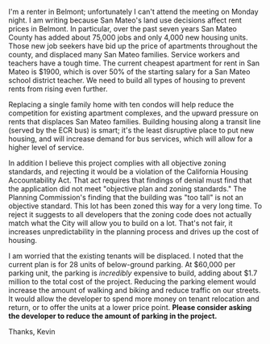I'm a renter in Belmont; unfortunately I can't attend the meeting on Monday night. I am writing because San Mateo's land use decisions affect rent prices in Belmont. In particular, over the past seven years San Mateo County has added about 75,000 jobs and only 4,000 new housing units. Those new job seekers have bid up the price of apartments throughout the county, and displaced many San Mateo families. Service workers and teachers have a tough time. The current cheapest apartment for rent in San Mateo is $1900, which is over 50% of the starting salary for a San Mateo school district teacher. We need to build all types of housing to prevent rents from rising even further.

Replacing a single family home with ten condos will help reduce the competition for existing apartment complexes, and the upward pressure on rents that displaces San Mateo families. Building housing along a transit line (served by the ECR bus) is smart; it's the least disruptive place to put new housing, and will increase demand for bus services, which will allow for a higher level of service.

In addition I believe this project complies with all objective zoning standards, and rejecting it would be a violation of the California Housing Accountability Act. That act requires that findings of denial must find that the application did not meet "objective plan and zoning standards." The Planning Commission's finding that the building was "too tall" is not an objective standard. This lot has been zoned this way for a very long time. To reject it suggests to all developers that the zoning code does not actually match what the City will allow you to build on a lot. That's not fair, it increases unpredictability in the planning process and drives up the cost of housing.

I am worried that the existing tenants will be displaced. I noted that the current plan is for 28 units of below-ground parking. At $60,000 per parking unit, the parking is *incredibly* expensive to build, adding about $1.7 million to the total cost of the project. Reducing the parking element would increase the amount of walking and biking and reduce traffic on our streets. It would allow the developer to spend more money on tenant relocation and return, or to offer the units at a lower price point. **Please consider asking the developer to reduce the amount of parking in the project.**

Thanks,
Kevin
